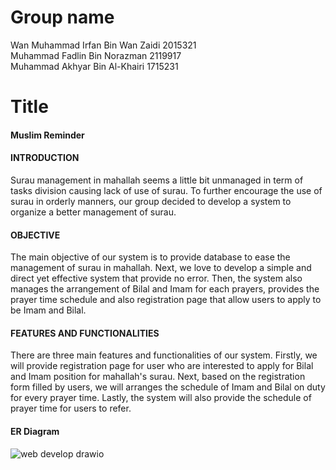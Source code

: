 # Group name 
Wan Muhammad Irfan Bin Wan Zaidi 2015321 <br>
Muhammad Fadlin Bin Norazman 2119917 <br>
Muhammad Akhyar Bin Al-Khairi 1715231 <br>

# Title
<h4>Muslim Reminder</h4>
<h4>INTRODUCTION</h4>
<p>Surau management in mahallah seems a little bit unmanaged in term of tasks division causing lack of use of surau. To further encourage the use of surau in orderly manners, our group decided to develop a system to organize a better management of surau.</p>
<h4>OBJECTIVE</h4>
<p>The main objective of our system is to provide database to ease the management of surau in mahallah. Next, we love to develop a simple and direct yet effective system that provide no error. Then, the system also manages the arrangement of Bilal and Imam for each prayers, provides the prayer time schedule and also registration page that allow users to apply to be Imam and Bilal.</p>
<h4>FEATURES AND FUNCTIONALITIES</h4>
<p>There are three main features and functionalities of our system. Firstly, we will provide registration page for user who are interested to apply for Bilal and Imam position for mahallah's surau. Next, based on the registration form filled by users, we will arranges the schedule of Imam and Bilal on duty for every prayer time. Lastly, the system will also provide the schedule of prayer time for users to refer.</p>
<h4>ER Diagram</h4>

![web develop drawio](https://user-images.githubusercontent.com/121500795/209822343-69b65a44-c757-49cb-baa4-3a6d64ceb41e.png)
